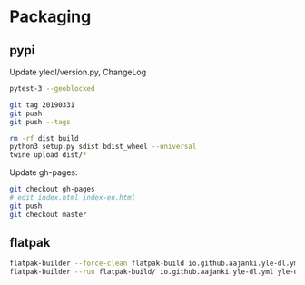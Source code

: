 # Packaging

## pypi

Update yledl/version.py, ChangeLog

```sh
pytest-3 --geoblocked

git tag 20190331
git push
git push --tags

rm -rf dist build
python3 setup.py sdist bdist_wheel --universal
twine upload dist/*
```

Update gh-pages:
```sh
git checkout gh-pages
# edit index.html index-en.html
git push
git checkout master
```

## flatpak

```sh
flatpak-builder --force-clean flatpak-build io.github.aajanki.yle-dl.yml
flatpak-builder --run flatpak-build/ io.github.aajanki.yle-dl.yml yle-dl --help
```
